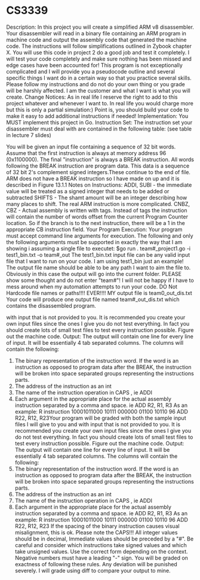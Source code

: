 # CS3339

Description: In this project you will create a simplified ARM v8 disassembler. Your
disassembler will read in a binary file containing an ARM program in machine code
and output the assembly code that generated the machine code. The instructions
will follow simplifications outlined in Zybook chapter X. You will use this code in
project 2 do a good job and test it completely. I will test your code completely and
make sure nothing has been missed and edge cases have been accounted for!
This program is not exceptionally complicated and I will provide you a pseudocode
outline and several specific things I want do in a certain way so that you practice
several skills. Please follow my instructions and do not do your own thing or you
grade will be harshly affected. I am the customer and what I want is what you will
create.
Change Notices: As in real life I reserve the right to add to this project whatever
and whenever I want to. In real life you would charge more but this is only a partial
simulation:) Point is, you should build your code to make it easy to add additional
instructions if needed!
Implementation: You MUST implement this project in Go.
Instruction Set: The instruction set your disassembler must deal with are
contained in the following table: (see table in lecture 7 slides)

You will be given an input file containing a sequence of 32 bit words. Assume that the first instruction is always
at memory address 96 (0x1100000). The final "instruction" is always a BREAK instruction. All words following
the BREAK instruction are program data. This data is a sequence of 32 bit 2's complement signed
integers.These continue to the end of file. ARM does not have a BREAK instruction so I have made on up and it
is described in Figure 13.1.1
Notes on Instructions:
ADDI, SUBI - the immediate value will be treated as a signed integer that needs to be added or subtracted
SHIFTS - The shamt amount will be an integer describing how many places to shift. The real ARM instruction is
more complicated.
CNBZ, CBZ - Actual assembly is written with tags. Instead of tags the instruction will contain the number of
words offset from the current Program Counter location. So if the branch is to the next instruction, there will be a
1 in the appropriate CB instruction field.
Your Program Execution: Your program must accept command line arguments for execution. The following
and only the following arguments must be supported in exactly the way that I am showing i assuming a single
file to executet:
$go run . team#_project1.go -i test1_bin.txt -o team#_out
The test1_bin.txt input file can be any valid input file that I want to run on your code. I am using test1_bin just an
example! The output file name should be able to be any path I want to aim the file to. Obviously in this case the
output will go into the current folder. PLEASE show some thought and do not enter "team#"! I will not be happy
if I have to mess around when my automation attempts to run your code. DO Not Hardcode file names or
paths!!!! EVER!!!!
MY output file is team0_out_dis.txt
Your code will produce one output file named team#_out_dis.txt which contains the disassembled program.


with input that is not provided to you. It is recommended you create your own input
files since the ones I give you do not test everything. In fact you should create lots of
small test files to test every instruction possible. Figure out the machine code.
Output: The output will contain one line for every line of input. It will be essentially 4
tab separated columns. The columns will contain the following:
1. The binary representation of the instruction word. If the word is an instruction as
opposed to program data after the BREAK, the instruction will be broken into
space separated groups representing the instructions parts.
2. The address of the instruction as an int
3. The name of the instruction operation in CAPS , ie ADDI
4. Each argument in the appropriate place for the actual assembly instruction
separated by a comma and space. ie ADD R2, R1, R3
As an example: R instruction
10001011000 10111 000000 01100 10110 96 ADD R22, R12, R23Your program will be graded with both the sample input files I will give to you and
with input that is not provided to you. It is recommended you create your own input
files since the ones I give you do not test everything. In fact you should create lots of
small test files to test every instruction possible. Figure out the machine code.
Output: The output will contain one line for every line of input. It will be essentially 4
tab separated columns. The columns will contain the following:
1. The binary representation of the instruction word. If the word is an instruction as
opposed to program data after the BREAK, the instruction will be broken into
space separated groups representing the instructions parts.
2. The address of the instruction as an int
3. The name of the instruction operation in CAPS , ie ADDI
4. Each argument in the appropriate place for the actual assembly instruction
separated by a comma and space. ie ADD R2, R1, R3
As an example: R instruction
10001011000 10111 000000 01100 10110 96 ADD R22, R12, R23
If the spacing of the binary instruction causes visual misalignment, this is ok. Please
note the CAPS!!! All integer values should be in decimal, Immediate values should
be preceded by a "#". Be careful and consider which instructions take signed values
and which take unsigned values. Use the correct form depending on the context.
Negative numbers must have a leading "-" sign.
You will be graded on exactness of following these rules. Any deviation will be
punished severely. I will grade using diff to compare your output to mine.

